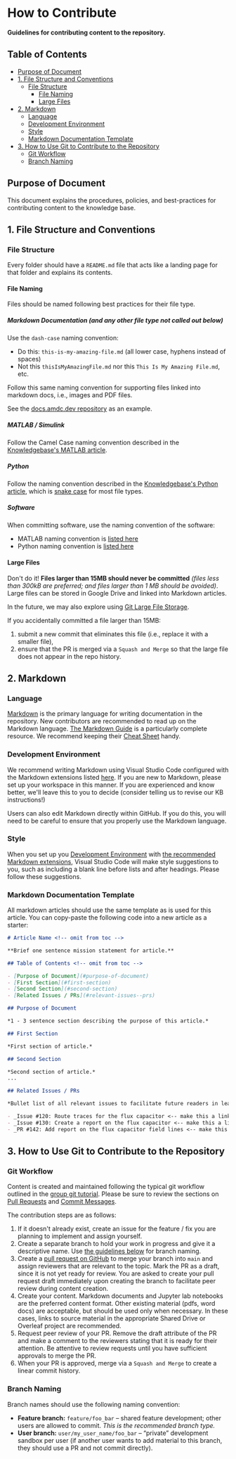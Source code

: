 # How to Contribute <!-- omit from toc -->

**Guidelines for contributing content to the repository.**

## Table of Contents <!-- omit from toc -->

- [Purpose of Document](#purpose-of-document)
- [1. File Structure and Conventions](#1-file-structure-and-conventions)
  - [File Structure](#file-structure)
    - [File Naming](#file-naming)
    - [Large Files](#large-files)
- [2. Markdown](#2-markdown)
  - [Language](#language)
  - [Development Environment](#development-environment)
  - [Style](#style)
  - [Markdown Documentation Template](#markdown-documentation-template)
- [3. How to Use Git to Contribute to the Repository](#3-how-to-use-git-to-contribute-to-the-repository)
  - [Git Workflow](#git-workflow)
  - [Branch Naming](#branch-naming)
  
## Purpose of Document

This document explains the procedures, policies, and best-practices for contributing content to the knowledge base.

## 1. File Structure and Conventions

### File Structure

Every folder should have a `README.md` file that acts like a landing page for that folder and explains its contents.

#### File Naming

Files should be named following best practices for their file type.

##### Markdown Documentation (and any other file type not called out below) <!-- omit from toc -->

Use the `dash-case` naming convention:

- Do this: `this-is-my-amazing-file.md` (all lower case, hyphens instead of spaces)
- Not this `thisIsMyAmazingFile.md` nor this `This Is My Amazing File.md`, etc.

Follow this same naming convention for supporting files linked into markdown docs, i.e., images and PDF files.

See the [docs.amdc.dev repository](https://github.com/Severson-Group/docs.amdc.dev) as an example.

##### MATLAB / Simulink <!-- omit from toc -->

Follow the Camel Case naming convention described in the [Knowledgebase's MATLAB article](https://github.com/Severson-Group/KnowledgeBase/blob/main/code/matlab/README.md#style-guidelines).

##### Python <!-- omit from toc -->

Follow the naming convention described in the [Knowledgebase's Python article](https://github.com/Severson-Group/KnowledgeBase/blob/main/code/python/README.md#style-guidelines), which is [snake case](https://en.wikipedia.org/wiki/Snake_case) for most file types.

##### Software <!-- omit from toc -->

When committing software, use the naming convention of the software:

- MATLAB naming convention is [listed here](code/matlab/README.md#style-guidelines)
- Python naming convention is [listed here](code/python/README.md#style-guidelines)

#### Large Files

Don't do it! **Files larger than 15MB should never be committed** *(files less than 300kB are preferred; and files larger than 1 MB should be avoided)*. Large files can be stored in Google Drive and linked into Markdown articles.

In the future, we may also explore using [Git Large File Storage](https://git-lfs.github.com/).

If you accidentally committed a file larger than 15MB:

1. submit a new commit that eliminates this file (i.e., replace it with a smaller file),
2. ensure that the PR is merged via a `Squash and Merge` so that the large file does not appear in the repo history.

## 2. Markdown

### Language

[Markdown](https://en.wikipedia.org/wiki/Markdown) is the primary language for writing documentation in the repository. New contributors are recommended to read up on the Markdown language. [The Markdown Guide](https://www.markdownguide.org/getting-started/) is a particularly complete resource. We recommend keeping their [Cheat Sheet](https://www.markdownguide.org/cheat-sheet/) handy.

### Development Environment

We recommend writing Markdown using Visual Studio Code configured with the Markdown extensions listed [here](tools/VS_Code.md#recommended-extensions). If you are new to Markdown, please set up your workspace in this manner. If you are experienced and know better, we'll leave this to you to decide (consider telling us to revise our KB instructions!)

Users can also edit Markdown directly within GitHub. If you do this, you will need to be careful to ensure that you properly use the Markdown language.

### Style

When you set up you [Development Environment](#development-environment) with [the recommended Markdown extensions](tools/VS_Code.md#recommended-extensions), Visual Studio Code will make style suggestions to you, such as including a blank line before lists and after headings. Please follow these suggestions.

### Markdown Documentation Template

All markdown articles should use the same template as is used for this article. You can copy-paste the following code into a new article as a starter:

```markdown
# Article Name <!-- omit from toc -->

**Brief one sentence mission statement for article.**

## Table of Contents <!-- omit from toc -->

- [Purpose of Document](#purpose-of-document)
- [First Section](#first-section)
- [Second Section](#second-section)
- [Related Issues / PRs](#relevant-issues--prs)

## Purpose of Document

*1 - 3 sentence section describing the purpose of this article.*

## First Section

*First section of article.*

## Second Section

*Second section of article.*
...

## Related Issues / PRs

*Bullet list of all relevant issues to facilitate future readers in learning more about the material of the article.*

- _Issue #120: Route traces for the flux capacitor <-- make this a link to the relevant issue_
- _Issue #130: Create a report on the flux capacitor <-- make this a link to the relevant issue_
- _PR #142: Add report on the flux capacitor field lines <-- make this a link to the relevant PR_
```

## 3. How to Use Git to Contribute to the Repository

### Git Workflow

Content is created and maintained following the typical git workflow outlined in the [group git tutorial](//github.com/Severson-Group/severson_group_git). Please be sure to review the sections on [Pull Requests](https://github.com/Severson-Group/severson_group_git?tab=readme-ov-file#3ii-pull-requests) and [Commit Messages](https://github.com/Severson-Group/severson_group_git#sub_commit_msg).

The contribution steps are as follows:

1. If it doesn't already exist, create an issue for the feature / fix you are planning to implement and assign yourself.
2. Create a separate branch to hold your work in progress and give it a descriptive name. Use [the guidelines below](#branch-naming) for branch naming.
3. Create a [pull request on GitHub](https://help.github.com/en/github/collaborating-with-issues-and-pull-requests/creating-a-pull-request) to merge your branch into `main` and assign reviewers that are relevant to the topic. Mark the PR as a draft, since it is not yet ready for review. You are asked to create your pull request draft immediately upon creating the branch to facilitate peer review during content creation.
4. Create your content. Markdown documents and Jupyter lab notebooks are the preferred content format. Other existing material (pdfs, word docs) are acceptable, but should be used only when necessary. In these cases, links to source material in the appropriate Shared Drive or Overleaf project are recommended.
5. Request peer review of your PR. Remove the draft attribute of the PR and make a comment to the reviewers stating that it is ready for their attention. Be attentive to review requests until you have sufficient approvals to merge the PR.
6. When your PR is approved, merge via a `Squash and Merge` to create a linear commit history.

### Branch Naming

Branch names should use the following naming convention:

- **Feature branch:** `feature/foo_bar` – shared feature development; other users are allowed to commit. *This is the recommended branch type.*
- **User branch:** `user/my_user_name/foo_bar` – “private” development sandbox per user (if another user wants to add material to this branch, they should use a PR and not commit directly).
